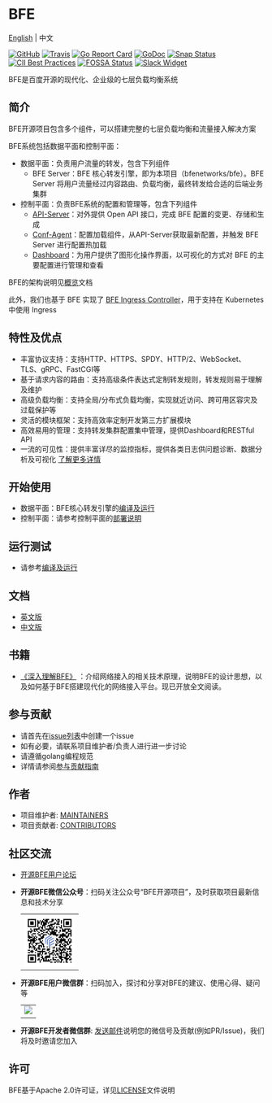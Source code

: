 # BFE

[English](README.md) | 中文

[![GitHub](https://img.shields.io/github/license/bfenetworks/bfe)](https://github.com/bfenetworks/bfe/blob/develop/LICENSE)
[![Travis](https://img.shields.io/travis/com/bfenetworks/bfe)](https://travis-ci.com/bfenetworks/bfe)
[![Go Report Card](https://goreportcard.com/badge/github.com/bfenetworks/bfe)](https://goreportcard.com/report/github.com/bfenetworks/bfe)
[![GoDoc](https://godoc.org/github.com/bfenetworks/bfe?status.svg)](https://godoc.org/github.com/bfenetworks/bfe/bfe_module)
[![Snap Status](https://build.snapcraft.io/badge/bfenetworks/bfe.svg)](https://build.snapcraft.io/user/bfenetworks/bfe)
[![CII Best Practices](https://bestpractices.coreinfrastructure.org/projects/3209/badge)](https://bestpractices.coreinfrastructure.org/projects/3209)
[![FOSSA Status](https://app.fossa.io/api/projects/git%2Bgithub.com%2Fbfenetworks%2Fbfe.svg?type=shield)](https://app.fossa.com/reports/1f05f9f0-ac3d-486e-8ba9-ad95dabd4768)
[![Slack Widget](https://img.shields.io/badge/join-us%20on%20slack-gray.svg?longCache=true&logo=slack&colorB=green)](https://slack.cncf.io)

BFE是百度开源的现代化、企业级的七层负载均衡系统

## 简介

BFE开源项目包含多个组件，可以搭建完整的七层负载均衡和流量接入解决方案

BFE系统包括数据平面和控制平面：

- 数据平面：负责用户流量的转发，包含下列组件
  - BFE Server：BFE 核心转发引擎，即为本项目（bfenetworks/bfe）。BFE Server 将用户流量经过内容路由、负载均衡，最终转发给合适的后端业务集群
- 控制平面：负责BFE系统的配置和管理等，包含下列组件
  - [API-Server](https://github.com/bfenetworks/api-server)：对外提供 Open API 接口，完成 BFE 配置的变更、存储和生成
  - [Conf-Agent](https://github.com/bfenetworks/conf-agent)：配置加载组件，从API-Server获取最新配置，并触发 BFE Server 进行配置热加载
  - [Dashboard](https://github.com/bfenetworks/dashboard)：为用户提供了图形化操作界面，以可视化的方式对 BFE 的主要配置进行管理和查看

BFE的架构说明见[概览](docs/zh_cn/introduction/overview.md)文档

此外，我们也基于 BFE 实现了 [BFE Ingress Controller](https://github.com/bfenetworks/ingress-bfe)，用于支持在 Kubernetes 中使用 Ingress

## 特性及优点

- 丰富协议支持：支持HTTP、HTTPS、SPDY、HTTP/2、WebSocket、TLS、gRPC、FastCGI等
- 基于请求内容的路由：支持高级条件表达式定制转发规则，转发规则易于理解及维护
- 高级负载均衡：支持全局/分布式负载均衡，实现就近访问、跨可用区容灾及过载保护等
- 灵活的模块框架：支持高效率定制开发第三方扩展模块
- 高效易用的管理：支持转发集群配置集中管理，提供Dashboard和RESTful API
- 一流的可见性：提供丰富详尽的监控指标，提供各类日志供问题诊断、数据分析及可视化
[了解更多详情](https://www.bfe-networks.net/zh_cn/introduction/overview/)

## 开始使用

- 数据平面：BFE核心转发引擎的[编译及运行](docs/zh_cn/installation/install_from_source.md)
- 控制平面：请参考控制平面的[部署说明](https://github.com/bfenetworks/api-server/blob/develop/docs/zh_cn/deploy.md)

## 运行测试
- 请参考[编译及运行](docs/zh_cn/installation/install_from_source.md)

## 文档
- [英文版](https://www.bfe-networks.net/en_us/ABOUT/)
- [中文版](https://www.bfe-networks.net/zh_cn/ABOUT/)

## 书籍

- [《深入理解BFE》](https://github.com/baidu/bfe-book) ：介绍网络接入的相关技术原理，说明BFE的设计思想，以及如何基于BFE搭建现代化的网络接入平台。现已开放全文阅读。

## 参与贡献

- 请首先在[issue列表](http://github.com/bfenetworks/bfe/issues)中创建一个issue
- 如有必要，请联系项目维护者/负责人进行进一步讨论
- 请遵循golang编程规范
- 详情请参阅[参与贡献指南](CONTRIBUTING.md)

## 作者
- 项目维护者: [MAINTAINERS](MAINTAINERS.md)
- 项目贡献者: [CONTRIBUTORS](CONTRIBUTORS.md)

## 社区交流
- [开源BFE用户论坛](https://github.com/bfenetworks/bfe/discussions)

- **开源BFE微信公众号**：扫码关注公众号“BFE开源项目”，及时获取项目最新信息和技术分享

  <table>
  <tr>
  <td><img src="./docs/images/qrcode_for_gh.jpg" width="100"></td>
  </tr>
  </table>

- **开源BFE用户微信群**：扫码加入，探讨和分享对BFE的建议、使用心得、疑问等

  <table>
  <tr>
  <td><img src="https://bfeopensource.bj.bcebos.com/wechatQRCode.png" width="100"></td>
  </tr>
  </table>

- **开源BFE开发者微信群**: [发送邮件](mailto:iyangsj@gmail.com)说明您的微信号及贡献(例如PR/Issue)，我们将及时邀请您加入

## 许可
BFE基于Apache 2.0许可证，详见[LICENSE](LICENSE)文件说明
